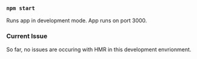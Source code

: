 ### `npm start`

Runs app in development mode.
App runs on port 3000.

### Current Issue

So far, no issues are occuring with HMR in this development envrionment.
